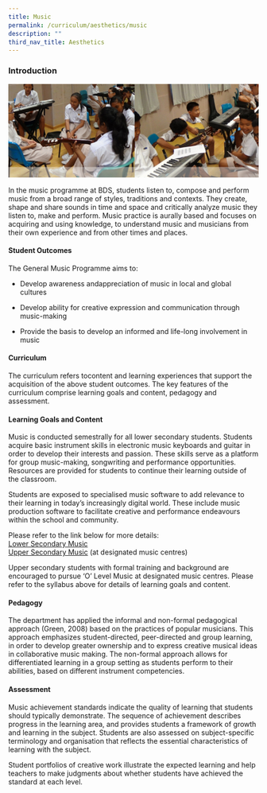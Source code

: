 ```yaml
---
title: Music
permalink: /curriculum/aesthetics/music
description: ""
third_nav_title: Aesthetics
---
```

### Introduction

![Music](/images/music.jpg)

In the music programme at BDS, students listen to, compose and perform music from a broad range of styles, traditions and contexts. They create, shape and share sounds in time and space and critically analyze music they listen to, make and perform. Music practice is aurally based and focuses on acquiring and using knowledge, to understand music and musicians from their own experience and from other times and places.

 
#### Student Outcomes

The General Music Programme aims to: 

   - Develop awareness andappreciation of music in local and global cultures

   - Develop ability for creative expression and communication through music-making

   - Provide the basis to develop an informed and life-long involvement in music


#### Curriculum

The curriculum refers tocontent and learning experiences that support the acquisition of the above
student outcomes. The key features of the curriculum comprise learning goals
and content, pedagogy and assessment.

#### Learning Goals and Content

Music is conducted semestrally for all lower secondary students. Students acquire basic instrument
skills in electronic music keyboards and guitar in order to develop their interests and passion. These skills serve as a platform for group music-making, songwriting and performance opportunities. Resources are provided for students to continue their learning outside of the classroom.

Students are exposed to specialised music software to add relevance to their learning in today’s increasingly digital world. These include music production software to facilitate creative and performance endeavours within the school and community.

Please refer to the link below for more details: <br>
[Lower Secondary Music](/files/2015MusicTeachingandLearningSyllabusPrimaryandLowerSecondary.pdf) <br>
[Upper Secondary Music](/files/6085_y22_sy.pdf) (at designated music centres) 

Upper secondary students with formal training and background are encouraged to pursue ‘O’ Level Music at designated music centres. Please refer to the syllabus above for details of learning goals and content.

#### Pedagogy

The department has applied the informal and non-formal pedagogical approach (Green, 2008) based on the practices of popular musicians. This approach emphasizes student-directed, peer-directed and group learning, in order to develop greater ownership and to express creative musical ideas in collaborative music making. The non-formal approach allows for differentiated learning in a group setting as students perform to their abilities, based on different instrument competencies. 

#### Assessment

Music achievement standards indicate the quality of learning that students should typically demonstrate.
The sequence of achievement describes progress in the learning area, and provides students a framework of growth and learning in the subject. Students are also assessed on subject-specific terminology and organisation that reflects the essential characteristics of learning with the subject.


Student portfolios of creative work illustrate the expected learning and help teachers to make judgments about whether students have achieved the standard at each level.